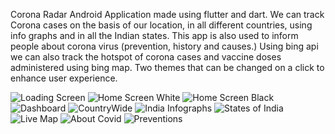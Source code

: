 Corona Radar Android Application made using flutter and dart. 
We can track Corona cases on the basis of our location, in all different countries, using info graphs and in all the Indian states. 
This app is also used to inform people about corona virus (prevention, history and causes.) 
Using bing api we can also track the hotspot of corona cases and vaccine doses administered using bing map.
Two themes that can be changed on a click to enhance user experience.

![Loading Screen](https://user-images.githubusercontent.com/54483750/125503501-d739a836-70f5-4799-988d-1d1d5fb7aac1.jpeg)
![Home Screen White](https://user-images.githubusercontent.com/54483750/125503525-8ca76a50-a410-428f-87d6-a61ae76534c1.jpeg)
![Home Screen Black](https://user-images.githubusercontent.com/54483750/125503551-0f7d1d03-061e-449d-ab3e-633cb96dd171.jpeg)
![Dashboard](https://user-images.githubusercontent.com/54483750/125503574-c8ccf575-b1a4-43d9-b3db-7c6282a59d6b.jpeg)
![CountryWide](https://user-images.githubusercontent.com/54483750/125503753-dd952104-0934-4b7f-bccc-f44bd838a019.jpeg)
![India Infographs](https://user-images.githubusercontent.com/54483750/125503772-cc1542f4-64a5-4382-8b89-a61e1f8f6b85.jpeg)
![States of India](https://user-images.githubusercontent.com/54483750/125503782-bbb95bff-b3da-4085-93f9-7ab654bef8e2.jpeg)
![Live Map](https://user-images.githubusercontent.com/54483750/125503792-4e0ce703-5cde-416b-943c-cdb8a7e448d0.jpeg)
![About Covid](https://user-images.githubusercontent.com/54483750/125503811-01d0c595-aa31-4bb1-b704-1a173fce559f.jpeg)
![Preventions](https://user-images.githubusercontent.com/54483750/125503818-0513c726-a2ef-4c9c-9bf8-86ae471d5d30.jpeg)

